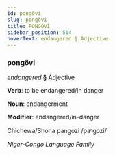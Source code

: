 ```yaml
---
id: pongövi
slug: pongövi
title: PONGÖVİ
sidebar_position: 514
hoverText: endangered § Adjective
---
```


### pongövi

*endangered* **§** Adjective

**Verb**: to be endangered/in danger

**Noun**: endangerment

**Modifier**: endangered/in-danger

Chichewa/Shona pangozi /paᵑɡɔzi/

*Niger-Congo Language Family*